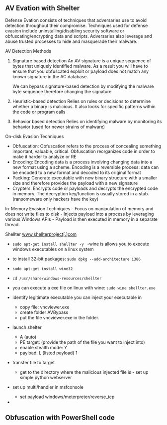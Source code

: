 
## AV Evation with Shelter


















Defense Evation consists of techniques that adversaries use to avoid detection throughout their compromise. Techniques used for defense evasion include uninstalling/disabling security software or obfuscating/encrypting data and scripts. Adversaries also leverage and abuse trusted processes to hide and masquerade their malware. 

AV Detection Methods
1. Signature based detection 
   An AV signature is a unique sequence of bytes that uniquely identified malware. As a result you will have to ensure that you obfuscated exploit or payload does not match any known signature in the AC database.
   
   We can bypass signature-based detection by modifying the malware byte sequence therefore changing the signature

2. Heuristic-based detection 
   Relies on rules or decisions to determine whether a binary is malicious. It also looks for specific patterns within the code or program calls
   
3. Behavior based detection 
   Relies on identifying malware by monitoring its behavior (used for newer strains of malware)

On-disk Evasion Techniques
- Obfuscation: Obfuscation refers to the process of concealing something important, valuable, critical. Obfuscation reorganizes code in order to make it harder to analyze or RE
- Encoding: Encoding data is a process involving changing data into a new format using a scheme. Encoding is a reversible process: data can be encoded to a new format and decoded to its original format
- Packing: Generate executable with new binary structure with a smaller size and therefore provides the payload with a new signature
- Crypters: Encrypts code or payloads and decrypts the encrypted code in memory. The decryption key/function is usually stored in a stub. (ransomeware only hackers have the key)


In-Memory Evasion Techniques
	- Focus on manipulation of memory and does not write files to disk
	- Injects payload into a process by leveraging various Windows APIs
	- Payload is then executed in memory in a separate thread. 

Shellter
www.shellterproject[.]com 

- `sudo apt-get install shellter -y `
	-wine is allows you to execute windows executables on a linux system
- to install 32-bit packages: s`udo dpkg --add-architecture i386`
- `sudo apt-get install wine32`
- `cd /usr/share/windows-resources/shellter `
- you can execute a exe file on linux with wine: `sudo wine shellter.exe `
- identify legitimate executable you can inject your executable in
	- copy file: vncviewer.exe 
	- create folder AVBypass
	- put the file vncviewer.exe in the folder. 
- launch shelter
	- A (auto)
	- PE target: (provide the path of the file you want to inject into)
	- enable stealth mode: Y 
	- payload: L (listed payload) 1 

- transfer file to target 
	- get to the directory where the malicious injected file is - set up simple python webserver 
- set up multi/handler in msfconsole 
	- set payload windows/meterpreter/reverse_tcp 
- 






















## Obfuscation with PowerShell code 